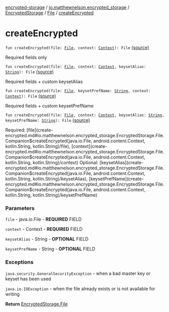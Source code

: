 [encrypted-storage](../../../index.md) / [io.matthewnelson.encrypted_storage](../../index.md) / [EncryptedStorage](../index.md) / [File](index.md) / [createEncrypted](./create-encrypted.md)

# createEncrypted

`fun createEncrypted(file: `[`File`](https://docs.oracle.com/javase/6/docs/api/java/io/File.html)`, context: `[`Context`](https://developer.android.com/reference/android/content/Context.html)`): File` [(source)](https://github.com/05nelsonm/encrypted-storage/blob/master/encrypted-storage/src/main/java/io/matthewnelson/encrypted_storage/EncryptedStorage.kt#L357)

Required fields only

`fun createEncrypted(file: `[`File`](https://docs.oracle.com/javase/6/docs/api/java/io/File.html)`, context: `[`Context`](https://developer.android.com/reference/android/content/Context.html)`, keysetAlias: `[`String`](https://kotlinlang.org/api/latest/jvm/stdlib/kotlin/-string/index.html)`): File` [(source)](https://github.com/05nelsonm/encrypted-storage/blob/master/encrypted-storage/src/main/java/io/matthewnelson/encrypted_storage/EncryptedStorage.kt#L366)

Required fields + custom keysetAlias

`fun createEncrypted(file: `[`File`](https://docs.oracle.com/javase/6/docs/api/java/io/File.html)`, keysetPrefName: `[`String`](https://kotlinlang.org/api/latest/jvm/stdlib/kotlin/-string/index.html)`, context: `[`Context`](https://developer.android.com/reference/android/content/Context.html)`): File` [(source)](https://github.com/05nelsonm/encrypted-storage/blob/master/encrypted-storage/src/main/java/io/matthewnelson/encrypted_storage/EncryptedStorage.kt#L376)

Required fields + custom keysetPrefName

`fun createEncrypted(file: `[`File`](https://docs.oracle.com/javase/6/docs/api/java/io/File.html)`, context: `[`Context`](https://developer.android.com/reference/android/content/Context.html)`, keysetAlias: `[`String`](https://kotlinlang.org/api/latest/jvm/stdlib/kotlin/-string/index.html)`, keysetPrefName: `[`String`](https://kotlinlang.org/api/latest/jvm/stdlib/kotlin/-string/index.html)`): File` [(source)](https://github.com/05nelsonm/encrypted-storage/blob/master/encrypted-storage/src/main/java/io/matthewnelson/encrypted_storage/EncryptedStorage.kt#L397)

Required: [file](create-encrypted.md#io.matthewnelson.encrypted_storage.EncryptedStorage.File.Companion$createEncrypted(java.io.File, android.content.Context, kotlin.String, kotlin.String)/file), [context](create-encrypted.md#io.matthewnelson.encrypted_storage.EncryptedStorage.File.Companion$createEncrypted(java.io.File, android.content.Context, kotlin.String, kotlin.String)/context)
Optional: [keysetAlias](create-encrypted.md#io.matthewnelson.encrypted_storage.EncryptedStorage.File.Companion$createEncrypted(java.io.File, android.content.Context, kotlin.String, kotlin.String)/keysetAlias), [keysetPrefName](create-encrypted.md#io.matthewnelson.encrypted_storage.EncryptedStorage.File.Companion$createEncrypted(java.io.File, android.content.Context, kotlin.String, kotlin.String)/keysetPrefName)

### Parameters

`file` - java.io.File - **REQUIRED** FIELD

`context` - Context - **REQUIRED** FIELD

`keysetAlias` - String - **OPTIONAL** FIELD

`keysetPrefName` - String - **OPTIONAL** FIELD

### Exceptions

`java.security.GeneralSecurityException` - when a bad master key or keyset has been used

`java.io.IOException` - when the file already exists or is not available for writing

**Return**
[EncryptedStorage.File](index.md)

